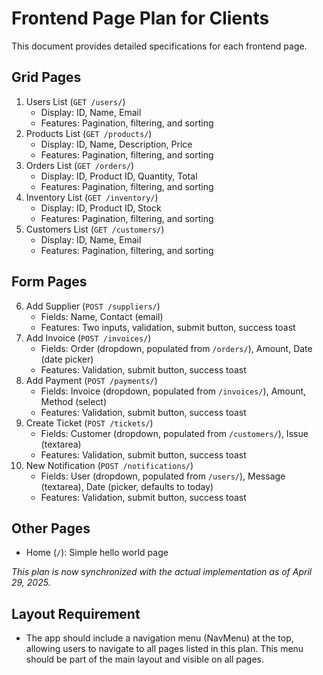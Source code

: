 # Frontend Page Plan for Clients

This document provides detailed specifications for each frontend page.

## Grid Pages
1. Users List (`GET /users/`)
   - Display: ID, Name, Email
   - Features: Pagination, filtering, and sorting
2. Products List (`GET /products/`)
   - Display: ID, Name, Description, Price
   - Features: Pagination, filtering, and sorting
3. Orders List (`GET /orders/`)
   - Display: ID, Product ID, Quantity, Total
   - Features: Pagination, filtering, and sorting
4. Inventory List (`GET /inventory/`)
   - Display: ID, Product ID, Stock
   - Features: Pagination, filtering, and sorting
5. Customers List (`GET /customers/`)
   - Display: ID, Name, Email
   - Features: Pagination, filtering, and sorting

## Form Pages
6. Add Supplier (`POST /suppliers/`)
   - Fields: Name, Contact (email)
   - Features: Two inputs, validation, submit button, success toast
7. Add Invoice (`POST /invoices/`)
   - Fields: Order (dropdown, populated from `/orders/`), Amount, Date (date picker)
   - Features: Validation, submit button, success toast
8. Add Payment (`POST /payments/`)
   - Fields: Invoice (dropdown, populated from `/invoices/`), Amount, Method (select)
   - Features: Validation, submit button, success toast
9. Create Ticket (`POST /tickets/`)
   - Fields: Customer (dropdown, populated from `/customers/`), Issue (textarea)
   - Features: Validation, submit button, success toast
10. New Notification (`POST /notifications/`)
    - Fields: User (dropdown, populated from `/users/`), Message (textarea), Date (picker, defaults to today)
    - Features: Validation, submit button, success toast

## Other Pages
- Home (`/`): Simple hello world page

*This plan is now synchronized with the actual implementation as of April 29, 2025.*

## Layout Requirement
- The app should include a navigation menu (NavMenu) at the top, allowing users to navigate to all pages listed in this plan. This menu should be part of the main layout and visible on all pages.
